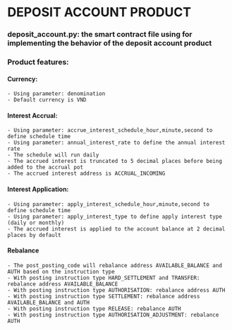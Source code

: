 # DEPOSIT ACCOUNT PRODUCT
### deposit_account.py: the smart contract file using for implementing the behavior of the deposit account product
### Product features:
#### Currency:
    - Using parameter: denomination
    - Default currency is VND
#### Interest Accrual:
    - Using parameter: accrue_interest_schedule_hour,minute,second to define schedule time
    - Using parameter: annual_interest_rate to define the annual interest rate
    - The schedule will run daily
    - The accrued interest is truncated to 5 decimal places before being added to the accrual pot
    - The accrued interest address is ACCRUAL_INCOMING
#### Interest Application:
    - Using parameter: apply_interest_schedule_hour,minute,second to define schedule time
    - Using parameter: apply_interest_type to define apply interest type (daily or monthly)
    - The accrued interest is applied to the account balance at 2 decimal places by default
#### Rebalance
    - The post_posting_code will rebalance address AVAILABLE_BALANCE and AUTH based on the instruction type
    - With posting instruction type HARD_SETTLEMENT and TRANSFER: rebalance address AVAILABLE_BALANCE
    - With posting instruction type AUTHORISATION: rebalance address AUTH
    - With posting instruction type SETTLEMENT: rebalance address AVAILABLE_BALANCE and AUTH
    - With posting instruction type RELEASE: rebalance AUTH
    - With posting instruction type AUTHORISATION_ADJUSTMENT: rebalance AUTH



